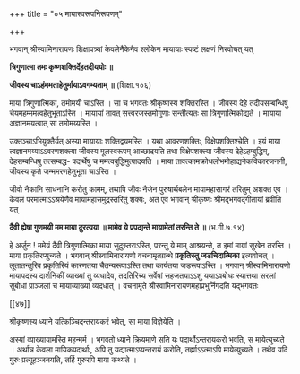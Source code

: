 +++
title = "०५ मायास्वरूपनिरूपणम्"

+++

भगवान् श्रीस्वामिनारायणः शिक्षापत्र्यां केवलेनैकेनैव श्लोकेन मायायाः स्पष्टं लक्षणं निरवोचत् यत्

**त्रिगुणात्मा तमः कृष्णशक्तिर्देहतदीययोः ॥** 

**जीवस्य चाऽहंममताहेतुर्मायाऽवगम्यताम् ॥** (शिक्षा.१०६)

माया त्रिगुणात्मिका, तमोमयी चाऽस्ति । सा च भगवतः श्रीकृष्णस्य शक्तिरस्ति । जीवस्य देहे तदीयसम्बन्धिषु चेयमहम्ममत्वहेतुभूताऽस्ति । मायायां तावत् सत्त्वरजस्तमोगुणाः सन्तीत्यतः सा त्रिगुणात्मिकोद्यते । मायाया अज्ञानमयत्वात् सा तमोमय्यस्ति ।

उक्तञ्चाऽभियुक्तैर्यत् अस्या मायायाः शक्तिद्वयमस्ति । यथा आवरणशक्तिः, विक्षेपशक्तिश्चेति । इयं माया त्वज्ञानमय्याऽऽवरणशक्त्या जीवस्य मूलस्वरूपम् आच्छादयति तथा विक्षेपशक्त्या जीवस्य देहेऽहम्बुद्धिम्, देहसम्बन्धिषु तत्सम्बद्ध- पदार्थेषु च ममत्वबुद्धिमुत्पादयति । माया तावत्कामक्रोधलोभमोहाद्यनेकविकारजननी, जीवस्य कृते जन्ममरणहेतुभूता चाऽस्ति ।

जीवो नैकानि साधनानि करोतु कामम्, तथापि जीवः नैजेन पुरुषार्थबलेन मायामहासागरं तरितुम् अशक्त एव । केवलं परमात्माऽऽश्रयेणैव मायामहासमुद्रस्तरितुं शक्यः, अत एव भगवान् श्रीकृष्णः श्रीमद्भगवद्गीतायां ब्रवीति यत्

**दैवी ह्येषा गुणमयी मम माया दुरत्यया ॥  मामेव ये प्रपद्यन्ते मायामेतां तरन्ति ते ॥** (भ.गी.७.१४)

हे अर्जुन ! ममेयं दैवी त्रिगुणात्मिका माया सुदुस्तराऽस्ति, परन्तु ये माम् आश्रयन्ते, त इमां मायां सुखेन तरन्ति । माया प्रकृतिरप्युच्यते । भगवान् श्रीस्वामिनारायणो वचनामृतग्रन्थे **प्रकृतिस्तु जडचिदात्मिका** इत्यवोचत् । लूतातन्तुरिव प्रकृतिरियं कारणतया चैतन्यरूपाऽस्ति तथा कार्यतया जडरूपाऽस्ति । भगवान् श्रीस्वामिनारायणो मायापदस्य दार्शनिकीं व्याख्यां तु व्यधादेव, तदतिरिच्य सर्वेषां सहजतयाऽऽशु यथाऽवबोधः स्यात्तथा सरलां सुबोधां प्राञ्जलां च मायाव्याख्यां व्यदधात् । वचनामृते श्रीस्वामिनारायणमहाप्रभुर्निगदति यद्भगवतः

[[४७]]

श्रीकृष्णस्य ध्याने यत्किञ्चिदन्तरायकरं भवेत्, सा माया विज्ञेयेति ।

अस्यां व्याख्यायामस्ति महन्मर्म । भगवतो ध्याने क्रियमाणे सति यः पदार्थोऽन्तरायकरो भवति, स मायेत्युच्यते । अर्थान्न केवला मायिकपदार्थाः, अपि तु यद्यात्माऽप्यन्तरायं करोति, तर्ह्याऽऽत्माऽपि मायेत्युच्यते । तथैव यदि गुरुः प्रत्यूहञ्जनयति, तर्हि गुरुरपि माया कथ्यते ।
